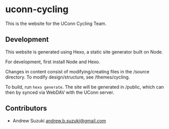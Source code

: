 # uconn-cycling

This is the website for the UConn Cycling Team.

## Development

This website is generated using Hexo, a static site generator built on Node.

For development, first install Node and Hexo.

Changes in content consist of modifying/creating files in the /source directory. To modify design/structure, see /themes/cycling.

To build, run `hexo generate`. The site will be generated in /public, which can then by synced via WebDAV with the UConn server.

## Contributors

* Andrew Suzuki <andrew.b.suzuki@gmail.com>
